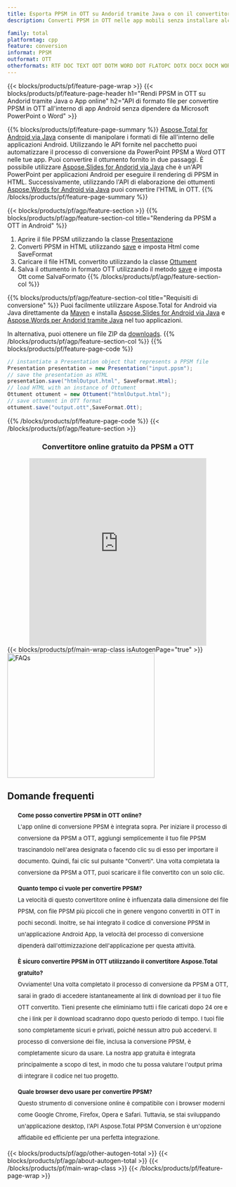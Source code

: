 ```yaml
---
title: Esporta PPSM in OTT su Andorid tramite Java o con il convertitore online gratuito
description: Converti PPSM in OTT nelle app mobili senza installare alcun software o in linea. Prova rapidamente il convertitore online gratuito da PPSM a OTT prima di integrare il codice.

family: total
platformtag: cpp
feature: conversion
informat: PPSM
outformat: OTT
otherformats: RTF DOC TEXT ODT DOTM WORD DOT FLATOPC DOTX DOCX DOCM WORDML
---
```

{{< blocks/products/pf/feature-page-wrap >}}
{{< blocks/products/pf/feature-page-header h1="Rendi PPSM in OTT su Andorid tramite Java o App online" h2="API di formato file per convertire PPSM in OTT all'interno di app Android senza dipendere da Microsoft PowerPoint o Word" >}}

{{% blocks/products/pf/feature-page-summary %}}
[Aspose.Total for Android via Java](https://products.aspose.com/total/android-java/) consente di manipolare i formati di file all'interno delle applicazioni Android. Utilizzando le API fornite nel pacchetto puoi automatizzare il processo di conversione da PowerPoint PPSM a Word OTT nelle tue app.
Puoi convertire il ottumento fornito in due passaggi. È possibile utilizzare [Aspose.Slides for Andorid via Java](https://products.aspose.com/slides/android-java/) che è un'API PowerPoint per applicazioni Android per eseguire il rendering di PPSM in HTML. Successivamente, utilizzando l'API di elaborazione dei ottumenti [Aspose.Words for Android via Java](https://products.aspose.com/words/android-java/) puoi convertire l'HTML in OTT. 
{{% /blocks/products/pf/feature-page-summary  %}}

{{< blocks/products/pf/agp/feature-section >}}
{{% blocks/products/pf/agp/feature-section-col title="Rendering da PPSM a OTT in Android" %}}
1. Aprire il file PPSM utilizzando la classe [Presentazione](https://reference.aspose.com/slides/java/com.aspose.slides/Presentation)
2. Converti PPSM in HTML utilizzando [save](https://reference.aspose.com/slides/java/com.aspose.slides/Presentation#save-java.lang.String-int-com.aspose.slides.ISaveOptions-) e imposta Html come SaveFormat
3. Caricare il file HTML convertito utilizzando la classe [Ottument](https://reference.aspose.com/words/java/com.aspose.words/Ottument)
4. Salva il ottumento in formato OTT utilizzando il metodo [save](https://reference.aspose.com/words/java/com.aspose.words/Ottument#save(java.lang.String,int)) e imposta Ott come SalvaFormato
{{% /blocks/products/pf/agp/feature-section-col %}}

{{% blocks/products/pf/agp/feature-section-col title="Requisiti di conversione" %}}
Puoi facilmente utilizzare Aspose.Total for Android via Java direttamente da [Maven](https://releases.aspose.com/total/java/) e installa [Aspose.Slides for Android via Java](https://otts.aspose.com/slides/androidjava/install-aspose-slides-for-android-via-java/) e [Aspose.Words per Andorid tramite Java](https://otts.aspose.com/words/java/install-aspose-words-for-android-via-java/#install-asposewords-for-android-via-java-from-maven-repository) nel tuo applicazioni.

In alternativa, puoi ottenere un file ZIP da [downloads](https://releases.aspose.com/total/androidjava).
{{% /blocks/products/pf/agp/feature-section-col %}}
{{% blocks/products/pf/feature-page-code %}}
```cs
// instantiate a Presentation object that represents a PPSM file
Presentation presentation = new Presentation("input.ppsm");
// save the presentation as HTML
presentation.save("htmlOutput.html", SaveFormat.Html);
// load HTML with an instance of Ottument
Ottument ottument = new Ottument("htmlOutput.html");
// save ottument in OTT format
ottument.save("output.ott",SaveFormat.Ott);   
```

{{% /blocks/products/pf/feature-page-code %}}
{{< /blocks/products/pf/agp/feature-section >}}

<div class="container-fluid agp-content bg-white aboutfile box-1 vh100 section nopbtm">
<div class=container>
<div class=row>
<div class="demobox tc col-md-12 padding-0" align="center">

<h3>Convertitore online gratuito da PPSM a OTT</h3>

<iframe style="border: none; height: 426px;" scrolling="no" src="https://total-conversion-app-65z5r2lp.qa.k8s.dynabic.com/?to=ott&from=ppsm" id="child-iframe" width="80%"></iframe>

</div></div>
</div></div>
{{< blocks/products/pf/main-wrap-class isAutogenPage="true" >}}
<style>.howtolist li{margin-right: 0!important;line-height: 26px;position: relative;margin-bottom: 10px;font-size: 13px;list-style-type: none;}</style>
<div class="col-md-12 tl bg-gray-dark howtolist section">
  <a class="anchor" name="faqpage"></a>
  <div class="container tl dflex" itemscope="" itemtype="https://schema.org/FAQPage">
      <div class="col-md-4 howtosectiongfx">
          <img class="social-panel-hide-on-mobile" src="https://www.groupdocs.cloud/templates/brand/images/groupdocs/conversion/groupdocs_conversion-brand.png" alt="FAQs" width="335" height="283">
      </div>
      <div class="howtosection col-md-8">
          <div>
              <h2>Domande frequenti</h2>
              <ul>
                  <li itemscope="" itemprop="mainEntity" itemtype="https://schema.org/Question">
                      <div>
                          <span itemprop="name"><b>Come posso convertire PPSM in OTT online?</b></span>
                      </div>
                      <div itemscope="" itemprop="acceptedAnswer" itemtype="https://schema.org/Answer">
                          <span itemprop="text">L'app online di conversione PPSM è integrata sopra. Per iniziare il processo di conversione da PPSM a OTT, aggiungi semplicemente il tuo file PPSM trascinandolo nell'area designata o facendo clic su di esso per importare il documento. Quindi, fai clic sul pulsante "Converti". Una volta completata la conversione da PPSM a OTT, puoi scaricare il file convertito con un solo clic.</span>
                      </div>
                  </li>
                  <li itemscope="" itemprop="mainEntity" itemtype="https://schema.org/Question">
                      <div>
                          <span itemprop="name"><b>Quanto tempo ci vuole per convertire PPSM?</b></span>
                      </div>
                      <div itemscope="" itemprop="acceptedAnswer" itemtype="https://schema.org/Answer">
                          <span itemprop="text">La velocità di questo convertitore online è influenzata dalla dimensione del file PPSM, con file PPSM più piccoli che in genere vengono convertiti in OTT in pochi secondi. Inoltre, se hai integrato il codice di conversione PPSM in un'applicazione Android App, la velocità del processo di conversione dipenderà dall'ottimizzazione dell'applicazione per questa attività.</span>
                      </div>
                  </li>
                  <li itemscope="" itemprop="mainEntity" itemtype="https://schema.org/Question">
                      <div>
                          <span itemprop="name"><b>È sicuro convertire PPSM in OTT utilizzando il convertitore Aspose.Total gratuito?</b></span>
                      </div>
                      <div itemscope="" itemprop="acceptedAnswer" itemtype="https://schema.org/Answer">
                          <span itemprop="text">Ovviamente! Una volta completato il processo di conversione da PPSM a OTT, sarai in grado di accedere istantaneamente al link di download per il tuo file OTT convertito. Tieni presente che eliminiamo tutti i file caricati dopo 24 ore e che i link per il download scadranno dopo questo periodo di tempo. I tuoi file sono completamente sicuri e privati, poiché nessun altro può accedervi. Il processo di conversione dei file, inclusa la conversione PPSM, è completamente sicuro da usare. La nostra app gratuita è integrata principalmente a scopo di test, in modo che tu possa valutare l'output prima di integrare il codice nel tuo progetto.</span>
                      </div>
                  </li>                 
                  <li itemscope="" itemprop="mainEntity" itemtype="https://schema.org/Question">
                      <div>
                          <span itemprop="name"><b>Quale browser devo usare per convertire PPSM?</b></span>
                      </div>
                      <div itemscope="" itemprop="acceptedAnswer" itemtype="https://schema.org/Answer">
                          <span itemprop="text">Questo strumento di conversione online è compatibile con i browser moderni come Google Chrome, Firefox, Opera e Safari. Tuttavia, se stai sviluppando un'applicazione desktop, l'API Aspose.Total PPSM Conversion è un'opzione affidabile ed efficiente per una perfetta integrazione.</span>
                      </div>
                  </li>
              </ul>
          </div>
      </div>
  </div>
{{< blocks/products/pf/agp/other-autogen-total >}}
{{< blocks/products/pf/agp/about-autogen-total >}}
{{< /blocks/products/pf/main-wrap-class >}}
{{< /blocks/products/pf/feature-page-wrap >}}